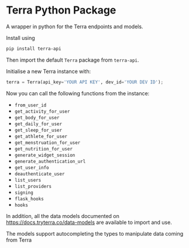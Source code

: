 # Terra Python Package

A wrapper in python for the Terra endpoints and models.


Install using

```sh
pip install terra-api
```

Then import the default `Terra` package from `terra-api`.

Initialise a new Terra instance with:

```py
terra = Terra(api_key='YOUR API KEY', dev_id='YOUR DEV ID');
```

Now you can call the following functions from the instance:

- `from_user_id`
- `get_activity_for_user`
- `get_body_for_user`
- `get_daily_for_user`
- `get_sleep_for_user`
- `get_athlete_for_user`
- `get_menstruation_for_user`
- `get_nutrition_for_user`
- `generate_widget_session`
- `generate_authentication_url`
- `get_user_info`
- `deauthenticate_user`
- `list_users`
- `list_providers`
- `signing`
- `flask_hooks`
- `hooks`

In addition, all the data models documented on https://docs.tryterra.co/data-models are available to import and use.

The models support autocompleting the types to manipulate data coming from Terra

